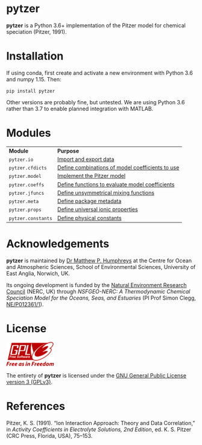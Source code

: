 <!--<script src='https://cdnjs.cloudflare.com/ajax/libs/mathjax/2.7.5/MathJax.js?config=TeX-MML-AM_CHTML' async></script>-->

# pytzer

**pytzer** is a Python 3.6+ implementation of the Pitzer model for chemical speciation (Pitzer, 1991).

# Installation

If using conda, first create and activate a new environment with Python 3.6 and numpy 1.15. Then:

```
pip install pytzer
```

Other versions are probably fine, but untested. We are using Python 3.6 rather than 3.7 to enable planned integration with MATLAB.

# Modules

<table><tr>

<td><strong>Module</strong></td>
<td><strong>Purpose</strong></td>

</tr><tr>

<td><code>pytzer.io</code></td>
<td><a href="modules/io">Import and export data</a></td>

</tr><tr>

<td><code>pytzer.cfdicts</code></td>
<td><a href="modules/cfdicts">Define combinations of model coefficients to use</a></td>

</tr><tr>

<td><code>pytzer.model</code></td>
<td><a href="modules/model">Implement the Pitzer model</a></td>

</tr><tr>

<td><code>pytzer.coeffs</code></td>
<td><a href="modules/coeffs">Define functions to evaluate model coefficients</a></td>

</tr><tr>

<td><code>pytzer.jfuncs</code></td>
<td><a href="modules/jfuncs">Define unsymmetrical mixing functions</a></td>

</tr><tr>

<td><code>pytzer.meta</code></td>
<td><a href="modules/meta">Define package metadata</a></td>

</tr><tr>

<td><code>pytzer.props</code></td>
<td><a href="modules/props">Define universal ionic properties</a></td>

</tr><tr>

<td><code>pytzer.constants</code></td>
<td><a href="modules/constants">Define physical constants</a></td>

</tr></table>

# Acknowledgements

**pytzer** is maintained by [Dr Matthew P. Humphreys](https://mvdh.xyz) at the Centre for Ocean and Atmospheric Sciences, School of Environmental Sciences, University of East Anglia, Norwich, UK.

Its ongoing development is funded by the [Natural Environment Research Council](https://nerc.ukri.org/) (NERC, UK) through *NSFGEO-NERC: A Thermodynamic Chemical Speciation Model for the Oceans, Seas, and Estuaries* (PI Prof Simon Clegg, [NE/P012361/1](http://gotw.nerc.ac.uk/list_full.asp?pcode=NE%2FP012361%2F1)).

# License

<img src="img/1920px-GPLv3_Logo.svg.png" width="25%" />

The entirety of **pytzer** is licensed under the [GNU General Public License version 3 (GPLv3)](https://www.gnu.org/licenses/gpl-3.0.en.html).

# References

Pitzer, K. S. (1991). “Ion Interaction Approach: Theory and Data Correlation,” in *Activity Coefficients in Electrolyte Solutions, 2nd Edition*, ed. K. S. Pitzer (CRC Press, Florida, USA), 75–153.
